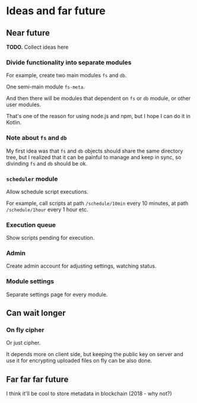 # Ideas and far future

## Near future

**TODO.** Collect ideas here

### Divide functionality into separate modules

For example, create two main modules `fs` and `db`.

One semi-main module `fs-meta`.

And then there will be modules that dependent on `fs` or `db` module, or other user modules.

That's one of the reason for using node.js and npm, but I hope I can do it in Kotlin.

### Note about `fs` and `db`

My first idea was that `fs` and `db` objects should share the same directory tree, but I realized that it can be painful to manage and keep in sync, so divinding `fs` and `db` should be ok.

### `scheduler` module

Allow schedule script executions.

For example, call scripts at path `/schedule/10min` every 10 minutes, at path `/schedule/1hour` every 1 hour etc.

### Execution queue

Show scripts pending for execution.

### Admin

Create admin account for adjusting settings, watching status.

### Module settings

Separate settings page for every module.

## Can wait longer

### On fly cipher

Or just cipher.

It depends more on client side, but keeping the public key on server and use it for encrypting uploaded files on fly can be also done.

## Far far far future

I think it'll be cool to store metadata in blockchain (2018 - why not?)